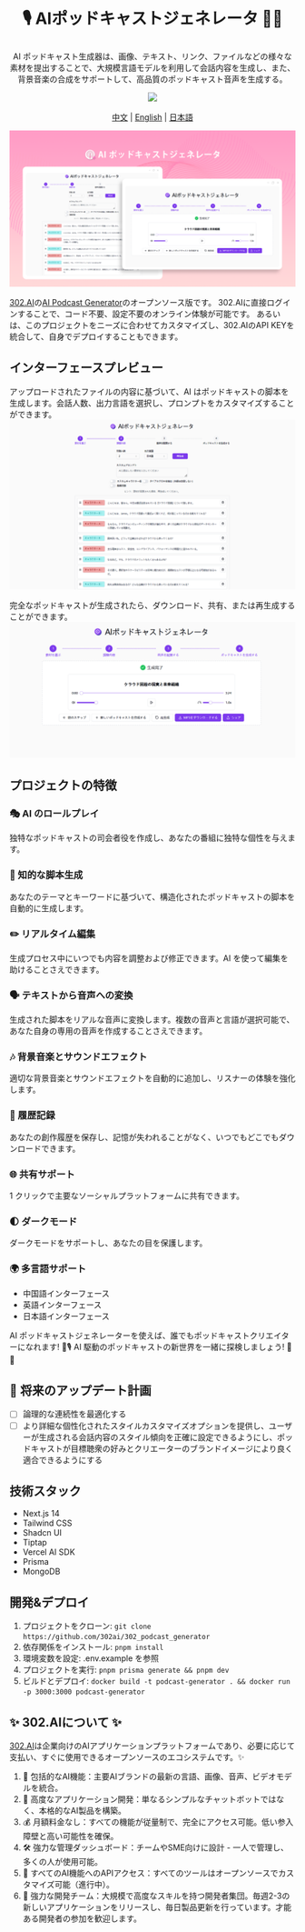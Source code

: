 # <p align="center">🎙️ AIポッドキャストジェネレータ 🚀✨</p>

<p align="center">AI ポッドキャスト生成器は、画像、テキスト、リンク、ファイルなどの様々な素材を提出することで、大規模言語モデルを利用して会話内容を生成し、また、背景音楽の合成をサポートして、高品質のポッドキャスト音声を生成する。</p>

<p align="center"><a href="https://302.ai/ja/tools/podcast/" target="blank"><img src="https://file.302ai.cn/gpt/imgs/github/302_badge.png" /></a></p >

<p align="center"><a href="README_zh.md">中文</a> | <a href="README.md">English</a> | <a href="README_ja.md">日本語</a></p>

![1. 素材を選択](docs/播客生成器jp.png)

[302.AI](https://302.ai)の[AI Podcast Generator](https://302.ai/ja/tools/podcast/)のオープンソース版です。
302.AIに直接ログインすることで、コード不要、設定不要のオンライン体験が可能です。
あるいは、このプロジェクトをニーズに合わせてカスタマイズし、302.AIのAPI KEYを統合して、自身でデプロイすることもできます。

## インターフェースプレビュー
アップロードされたファイルの内容に基づいて、AI はポッドキャストの脚本を生成します。会話人数、出力言語を選択し、プロンプトをカスタマイズすることができます。
![1. 素材を選択](docs/播客日1.png)     

完全なポッドキャストが生成されたら、ダウンロード、共有、または再生成することができます。
![2. コンテンツを調整](docs/播客日2.png)

## プロジェクトの特徴
### 🎭 AI のロールプレイ
独特なポッドキャストの司会者役を作成し、あなたの番組に独特な個性を与えます。
### 📝 知的な脚本生成
あなたのテーマとキーワードに基づいて、構造化されたポッドキャストの脚本を自動的に生成します。
### ✏️ リアルタイム編集
生成プロセス中にいつでも内容を調整および修正できます。AI を使って編集を助けることさえできます。
### 🗣️ テキストから音声への変換
生成された脚本をリアルな音声に変換します。複数の音声と言語が選択可能で、あなた自身の専用の音声を作成することさえできます。
### 🎶 背景音楽とサウンドエフェクト
適切な背景音楽とサウンドエフェクトを自動的に追加し、リスナーの体験を強化します。
### 📜 履歴記録
あなたの創作履歴を保存し、記憶が失われることがなく、いつでもどこでもダウンロードできます。
### 🌐 共有サポート
1 クリックで主要なソーシャルプラットフォームに共有できます。
### 🌓 ダークモード
ダークモードをサポートし、あなたの目を保護します。
### 🌍 多言語サポート
- 中国語インターフェース
- 英語インターフェース
- 日本語インターフェース

AI ポッドキャストジェネレーターを使えば、誰でもポッドキャストクリエイターになれます! 🎉🎙️ AI 駆動のポッドキャストの新世界を一緒に探検しましょう! 🌟🚀

## 🚩 将来のアップデート計画
- [ ] 論理的な連続性を最適化する
- [ ] より詳細な個性化されたスタイルカスタマイズオプションを提供し、ユーザーが生成される会話内容のスタイル傾向を正確に設定できるようにし、ポッドキャストが目標聴衆の好みとクリエーターのブランドイメージにより良く適合できるようにする

## 技術スタック
- Next.js 14
- Tailwind CSS
- Shadcn UI
- Tiptap
- Vercel AI SDK
- Prisma
- MongoDB

## 開発&デプロイ
1. プロジェクトをクローン: `git clone https://github.com/302ai/302_podcast_generator`
2. 依存関係をインストール: `pnpm install`
3. 環境変数を設定: .env.example を参照
4. プロジェクトを実行: `pnpm prisma generate && pnpm dev`
5. ビルドとデプロイ: `docker build -t podcast-generator . && docker run -p 3000:3000 podcast-generator`


## ✨ 302.AIについて ✨
[302.AI](https://302.ai)は企業向けのAIアプリケーションプラットフォームであり、必要に応じて支払い、すぐに使用できるオープンソースのエコシステムです。✨
1. 🧠 包括的なAI機能：主要AIブランドの最新の言語、画像、音声、ビデオモデルを統合。
2. 🚀 高度なアプリケーション開発：単なるシンプルなチャットボットではなく、本格的なAI製品を構築。
3. 💰 月額料金なし：すべての機能が従量制で、完全にアクセス可能。低い参入障壁と高い可能性を確保。
4. 🛠 強力な管理ダッシュボード：チームやSME向けに設計 - 一人で管理し、多くの人が使用可能。
5. 🔗 すべてのAI機能へのAPIアクセス：すべてのツールはオープンソースでカスタマイズ可能（進行中）。
6. 💪 強力な開発チーム：大規模で高度なスキルを持つ開発者集団。毎週2-3の新しいアプリケーションをリリースし、毎日製品更新を行っています。才能ある開発者の参加を歓迎します。
